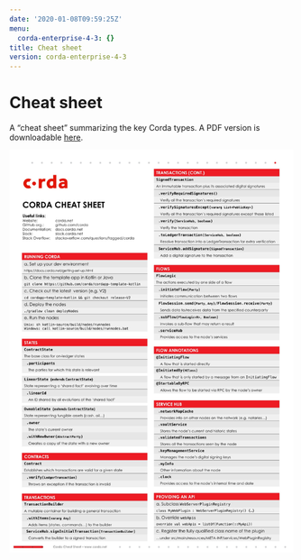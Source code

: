```yaml
---
date: '2020-01-08T09:59:25Z'
menu:
  corda-enterprise-4-3: {}
title: Cheat sheet
version: corda-enterprise-4-3
---
```



# Cheat sheet

A “cheat sheet” summarizing the key Corda types. A PDF version is downloadable [here](_static/corda-cheat-sheet.pdf).

![cheatsheet](resources/cheatsheet.jpg "cheatsheet")
